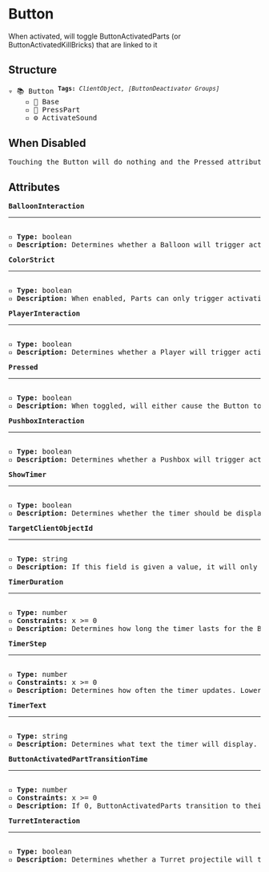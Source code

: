 # Button

When activated, will toggle ButtonActivatedParts (or ButtonActivatedKillBricks) that are linked to it  

## Structure
<pre>
▿ 📚 Button <sup><b>Tags:</b> <i>ClientObject, [ButtonDeactivator Groups]</i></sup>  
    ▫️ 🔲 Base  
    ▫️ 🔲 PressPart
    ▫️ ⚙️ ActivateSound
</pre>

## When Disabled
<pre>
Touching the Button will do nothing and the Pressed attribute will not affect the Button when toggled
</pre>

## Attributes
<pre>
<b>BalloonInteraction</b>  
<hr>
▫️ <b>Type:</b> boolean  
▫️ <b>Description:</b> Determines whether a Balloon will trigger activation of the Button  
</pre>

<pre>
<b>ColorStrict</b>  
<hr>
▫️ <b>Type:</b> boolean  
▫️ <b>Description:</b> When enabled, Parts can only trigger activation of the Button when they match the color of the Button. However, Parts that belong to the player are exempt from this rule 
</pre>

<pre>
<b>PlayerInteraction</b>  
<hr>
▫️ <b>Type:</b> boolean  
▫️ <b>Description:</b> Determines whether a Player will trigger activation of the Button  
</pre>

<pre>
<b>Pressed</b>  
<hr>
▫️ <b>Type:</b> boolean  
▫️ <b>Description:</b> When toggled, will either cause the Button to press or unpress based on its current state
</pre>

<pre>
<b>PushboxInteraction</b>  
<hr>
▫️ <b>Type:</b> boolean  
▫️ <b>Description:</b> Determines whether a Pushbox will trigger activation of the Button  
</pre>

<pre>
<b>ShowTimer</b>  
<hr>
▫️ <b>Type:</b> boolean  
▫️ <b>Description:</b> Determines whether the timer should be displayed or not
</pre>

<pre>
<b>TargetClientObjectId</b>  
<hr>
▫️ <b>Type:</b> string  
▫️ <b>Description:</b> If this field is given a value, it will only affect ButtonActivatedParts that have that ClientObjectId. If this field is left blank, it will only affect ButtonActivatedParts that match the color of the Button
</pre>

<pre>
<b>TimerDuration</b>  
<hr>
▫️ <b>Type:</b> number  
▫️ <b>Constraints:</b> x >= 0  
▫️ <b>Description:</b> Determines how long the timer lasts for the Button. When the timer finishes counting down, the Button will deactivate. If this value is set to 0, the Button will stay activated until an external force deactivates it
</pre>

<pre>
<b>TimerStep</b>  
<hr>
▫️ <b>Type:</b> number  
▫️ <b>Constraints:</b> x >= 0  
▫️ <b>Description:</b> Determines how often the timer updates. Lower values tend to yield more accurate timers but use more CPU resources
</pre>

<pre>
<b>TimerText</b>  
<hr>
▫️ <b>Type:</b> string  
▫️ <b>Description:</b> Determines what text the timer will display. If left blank, the timer will display the remaining time
</pre>

<pre>
<b>ButtonActivatedPartTransitionTime</b>  
<hr>
▫️ <b>Type:</b> number  
▫️ <b>Constraints:</b> x >= 0  
▫️ <b>Description:</b> If 0, ButtonActivatedParts transition to their next state instantly. If greater than 0, the ButtonActivatedParts will take that long to transition to their next state
</pre>

<pre>
<b>TurretInteraction</b>  
<hr>
▫️ <b>Type:</b> boolean  
▫️ <b>Description:</b> Determines whether a Turret projectile will trigger activation of the Button  
</pre>
